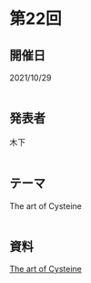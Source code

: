 # 第22回  
## 開催日  
2021/10/29  
<br>

## 発表者  
木下  
<br>

## テーマ  
The art of Cysteine  
<br>

## 資料  
[The art of Cysteine](https://tachibanahajime.github.io/group/no22/no22.pdf "第22回")  
<br>
